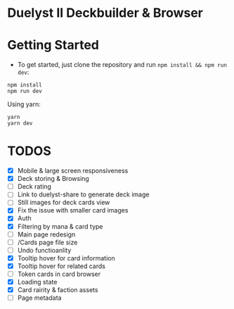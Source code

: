 # Duelyst II Deckbuilder & Browser

# Getting Started
- To get started, just clone the repository and run `npm install && npm run dev`:
```
npm install
npm run dev
```
Using yarn:
```
yarn
yarn dev
```

# TODOS

- [X] Mobile & large screen responsiveness
-	[X] Deck storing & Browsing
- [ ] Deck rating
- [ ] Link to duelyst-share to generate deck image
- [ ] Still images for deck cards view
- [X]	Fix the issue with smaller card images
- [X] Auth
- [X] Filtering by mana & card type
- [ ] Main page redesign
- [ ] /Cards page file size
- [ ] Undo functioanlity
- [X] Tooltip hover for card information
- [X] Tooltip hover for related cards
- [ ] Token cards in card browser
- [X] Loading state
- [X] Card rairity & faction assets
- [ ] Page metadata
